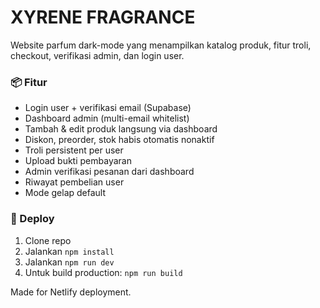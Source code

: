 # XYRENE FRAGRANCE

Website parfum dark-mode yang menampilkan katalog produk, fitur troli, checkout, verifikasi admin, dan login user.

### 📦 Fitur
- Login user + verifikasi email (Supabase)
- Dashboard admin (multi-email whitelist)
- Tambah & edit produk langsung via dashboard
- Diskon, preorder, stok habis otomatis nonaktif
- Troli persistent per user
- Upload bukti pembayaran
- Admin verifikasi pesanan dari dashboard
- Riwayat pembelian user
- Mode gelap default

### 🚀 Deploy
1. Clone repo
2. Jalankan `npm install`
3. Jalankan `npm run dev`
4. Untuk build production: `npm run build`

Made for Netlify deployment.